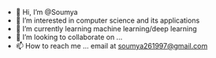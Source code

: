 - 👋 Hi, I’m @Soumya 
- 👀 I’m interested in computer science and its applications
- 🌱 I’m currently learning machine learning/deep learning
- 💞️ I’m looking to collaborate on ...
- 📫 How to reach me ... email at soumya261997@gmail.com

<!---
NoviceEnthusiast-SB/NoviceEnthusiast-SB is a ✨ special ✨ repository because its `README.md` (this file) appears on your GitHub profile.
You can click the Preview link to take a look at your changes.
--->
